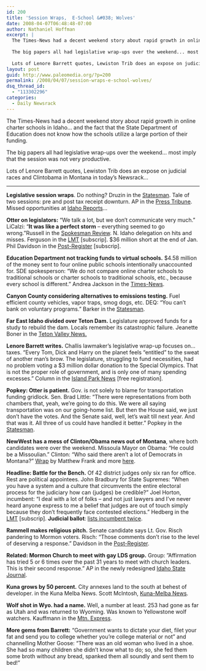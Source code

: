 ```yaml
---
id: 200
title: 'Session Wraps,  E-School &#038; Wolves'
date: 2008-04-07T06:48:48-07:00
author: Nathaniel Hoffman
excerpt: |
  The Times-News had a decent weekend story about rapid growth in online charter schools in Idaho... and the fact that the State Department of Education does not know how the schools utilize a large portion of their funding.
  
  The big papers all had legislative wrap-ups over the weekend... most imply that the session was not very productive.
  
  Lots of Lenore Barrett quotes, Lewiston Trib does an expose on judicial races and Clintobama in Montana in today's Newsrack...
layout: post
guid: http://www.paleomedia.org/?p=200
permalink: /2008/04/07/session-wraps-e-school-wolves/
dsq_thread_id:
  - "113302296"
categories:
  - Daily Newsrack
---
```

The Times-News had a decent weekend story about rapid growth in online charter schools in Idaho&#8230; and the fact that the State Department of Education does not know how the schools utilize a large portion of their funding.

The big papers all had legislative wrap-ups over the weekend&#8230; most imply that the session was not very productive. 

Lots of Lenore Barrett quotes, Lewiston Trib does an expose on judicial races and Clintobama in Montana in today&#8217;s Newsrack&#8230;

* * *

**Legislative session wraps**. Do nothing? Druzin in the [Statesman](http://www.idahostatesman.com/idahopolitics/story/341285.html). Tale of two sessions: pre and post tax receipt downturn. AP in the [Press Tribune](http://www.idahopress.com/?id=7396). Missed opportunities at [Idaho Reports](http://idahoptv.org/idreports/)&#8230;

**Otter on legislators:** &#8220;We talk a lot, but we don&#8217;t communicate very much.&#8221; LiCalzi: &#8220;**It was like a perfect storm** – everything seemed to go wrong.&#8221;Russell in the [Spokesman Review](http://www.spokesmanreview.com/idaho/story.asp?ID=239241&page=all). N. Idaho delegation on hits and misses. Ferguson in the [LMT](http://www.lmtribune.com/story/northwest/17317/) [subscrip]. $36 million short at the end of Jan. Phil Davidson in the [Post-Register](http://www.postregister.com/story.php?accnum=1002-04062008&today=2008-04-06%2000:00:00) [subscrip].

**Education Department not tracking funds to virtual schools.** $4.58 million of the money sent to four online public schools intentionally unaccounted for. SDE spokesperson: &#8220;We do not compare online charter schools to traditional schools or charter schools to traditional schools, etc., because every school is different.&#8221; Andrea Jackson in the [Times-News](http://www.magicvalley.com/articles/2008/04/06/news/top_story/134306.txt).

**Canyon County considering alternatives to emissions testing.** Fuel efficient county vehicles, vapor traps, smog dogs, etc. DEQ: &#8220;You can&#8217;t bank on voluntary programs.&#8221; Barker in the [Statesman](http://www.idahostatesman.com/newsupdates/story/344217.html). 

**Far East Idaho divided over Teton Dam.** Legislature approved funds for a study to rebuild the dam. Locals remember its catastrophic failure. Jeanette Boner in the [Teton Valley News.](http://www.tetonvalleynews.net/articles/2008/04/03/news/news01.txt)

**Lenore Barrett writes.** Challis lawmaker&#8217;s legislative wrap-up focuses on&#8230; taxes. &#8220;Every Tom, Dick and Harry on the planet feels &#8220;entitled&#8221; to the sweat of another man&#8217;s brow. The legislature, struggling to fund necessities, had no problem voting a $3 million dollar donation to the Special Olympics. That is not the proper role of government, and is only one of many spending excesses.&#8221; Column in the [Island Park News](http://www.islandparknews.com/full.php?sid=4206) [free registration].

**Popkey: Otter is patient.** Gov. is not solely to blame for transportation funding gridlock. Sen. Brad Little: &#8220;There were representations from both chambers that, yeah, we&#8217;re going to do this. We were all saying transportation was on our going-home list. But then the House said, we just don&#8217;t have the votes. And the Senate said, well, let&#8217;s wait till next year. And that was it. All three of us could have handled it better.&#8221; Popkey in the [Statesman](http://www.idahostatesman.com/idahopolitics/story/344235.html).

**NewWest has a mess of Clinton/Obama news out of Montana**, where both candidates were over the weekend. Missoula Mayor on Obama: &#8220;He could be a Missoulian.&#8221; Clinton: &#8220;Who said there aren&#8217;t a lot of Democrats in Montana?&#8221; [Wrap](http://www.newwest.net/topic/article/in_montana_obama_clinton_give_stage_for_western_issues/C37/L37/) by Matthew Frank and more [here](http://www.newwest.net/politics/).

**Headline: Battle for the Bench.** Of 42 district judges only six ran for office. Rest are political appointees. John Bradbury for State Supremes: &#8220;When you have a system and a culture that circumvents the entire electoral process for the judiciary how can (judges) be credible?&#8221; Joel Horton, incumbent: &#8220;I deal with a lot of folks &#8211; and not just lawyers and I&#8217;ve never heard anyone express to me a belief that judges are out of touch simply because they don&#8217;t frequently face contested elections.&#8221; Hedberg in the [LMT](http://www.lmtribune.com/story/northwest/17336/) [subscrip]. **Judicial ballot**: [lists incumbent twice](http://www.lmtribune.com/story/northwest/17335/).

**Rammell makes religious pitch.** Senate candidate says Lt. Gov. Risch pandering to Mormon voters. Risch: &#8220;Those comments don&#8217;t rise to the level of deserving a response.&#8221; Davidson in the [Post-Register](http://www.postregister.com/story.php?accnum=1052-04042008&today=2008-04-04&keywords=davidson).

**Related: Mormon Church to meet with gay LDS group.** Group: &#8221;Affirmation has tried 5 or 6 times over the past 31 years to meet with church leaders. This is their second response.&#8221; AP in the newly redesigned [Idaho State Journal](http://www.idahostatejournal.com/news/local/news02.txt).

**Kuna grows by 50 percent.** City annexes land to the south at behest of developer. in the Kuna Melba News. Scott McIntosh, [Kuna-Melba News](http://www.kunamelba.com/default.asp?sourceid=&smenu=84&twindow=&mad=&sdetail=484&wpage=1&skeyword=&sidate=&ccat=&ccatm=&restate=&restatus=&reoption=&retype=&repmin=&repmax=&rebed=&rebath=&subname=&pform=&sc=2008&hn=kunamelba&he=.com).

**Wolf shot in Wyo. had a name.** Well, a number at least. 253 had gone as far as Utah and was returned to Wyoming. Was known to Yellowstone wolf watchers. Kauffmann in the [Mtn. Express](http://www.mtexpress.com/index2.php?ID=2005120112).

**More gems from Barrett:** &#8220;Government wants to dictate your diet, filet your fat and send you to college whether you&#8217;re college material or not&#8221; and channelling Mother Goose: &#8220;There was an old woman who lived in a shoe. She had so many children she didn&#8217;t know what to do; so, she fed them some broth without any bread, spanked them all soundly and sent them to bed!&#8221;